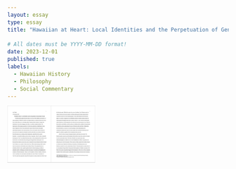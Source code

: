 ```yaml
---
layout: essay
type: essay
title: "Hawaiian at Heart: Local Identities and the Perpetuation of Generational Trauma"

# All dates must be YYYY-MM-DD format!
date: 2023-12-01
published: true
labels:
  - Hawaiian History
  - Philosophy
  - Social Commentary
---
```


<img width="200px" class="rounded float-start pe-4" src="../img/pg1.png">


